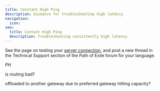 ```yaml
---
title: Constant High Ping
description: Guidance for troubleshooting high latency.
navigation:
  icon:
seo:
  title: Contant High Ping
  description: Troubleshooting consistently high latency.
---
```


See the page on testing your [server connection](/information/server-connection), and post a new thread in the Technical Support section of the Path of Exile forum for your language.

_PH_

is routing bad?

offloaded to another gateway due to preferred gateway hitting capacity?